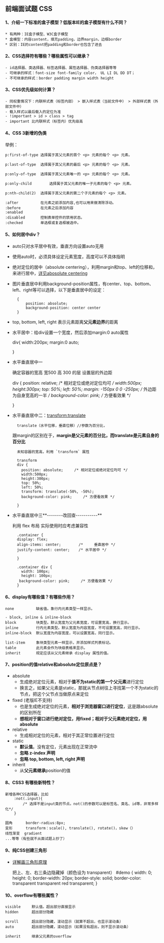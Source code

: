 ## 前端面试题  CSS
#### 1、介绍一下标准的盒子模型？低版本IE的盒子模型有什么不同？
    * 有两种：IE盒子模型、W3C盒子模型
    * 盒模型：内容content，填充padding，边界margin，边框border
    * 区别：IE的content把padding和border也包含了进去


#### 2、CSS选择符有哪些？哪些属性可以继承？
    - id选择器、类选择器、标签选择器、属性选择器、伪类选择器等等
    - 可继承的样式：font-size font-family color， UL LI DL DD DT；
    - 不可继承的样式：border padding margin width height

#### 3、CSS优先级如何计算？
    - 同权重情况下：内联样式表（标签内部） > 嵌入样式表（当前文件中） > 外部样式表（外部文件中）
    - 载入样式以最后载入的定位为准
    - !important > id > class > tag
    - important 比内联样式（标签内）优先级高

#### 4、CSS 3新增的伪类
举例：

    p:first-of-type 选择属于其父元素的首个 <p> 元素的每个 <p> 元素。

    p:last-of-type  选择属于其父元素的最后 <p> 元素的每个 <p> 元素。
    
    p:only-of-type  选择属于其父元素唯一的 <p> 元素的每个 <p> 元素。
    
    p:only-child        选择属于其父元素的唯一子元素的每个 <p> 元素。
    
    p:nth-child(2)  选择属于其父元素的第二个子元素的每个 <p> 元素。

    :after          在元素之前添加内容,也可以用来做清除浮动。
    :before         在元素之后添加内容
    :enabled        
    :disabled       控制表单控件的禁用状态。
    :checked        单选框或复选框被选中。

#### 5、如何居中div？

* auto只对水平居中有效，垂直方向设置auto无用
* 使用auto时，必须具体设定元素宽度，高度可以不具体指明
* 绝对定位的居中（absolute centering），利用margin和top、left的位移和，来进行居中，[详见abosolute centering](https://codemyviews.com/blog/how-to-center-anything-with-css)
* 图片垂直居中利用background-position属性，有center、top、bottom、left、right等可以选择，以下是垂直居中的设定：

        {
            position: absolute;
            background-position: center center
        }
* top, bottom, left, right 表示元素距离**父元素边界**的距离
- 水平居中：给div设置一个宽度，然后添加margin:0 auto属性


    div{
        width:200px;
        margin:0 auto;
        
    }

- 水平垂直居中一


    确定容器的宽高 宽500 高 300 的层
    设置层的外边距


    div {
        position: relative;     /* 相对定位或绝对定位均可 */
        width:500px;
        height:300px;
        top: 50%;
        left: 50%;
        margin: -150px 0 0 -250px;      /* 外边距为自身宽高的一半 */
        background-color: pink;     /* 方便看效果 */
        
    }
 
 
- 水平垂直居中二：[transform:translate](https://css-tricks.com/almanac/properties/t/transform/)

        translate（水平位移，垂直位移）//参数为百分比，
    跟margin的区别在于，**margin是父元素的百分比，而translate是元素自身的百分比**

        未知容器的宽高，利用 `transform` 属性
        
        transform 
        div {
          position: absolute;     /* 相对定位或绝对定位均可 */
          width:500px;
          height:300px;
          top: 50%;
          left: 50%;
          transform: translate(-50%, -50%);
          background-color: pink;     /* 方便看效果 */
        
        }

- 水平垂直居中三**--------改回查-----------**

    利用 flex 布局
    实际使用时应考虑兼容性

        .container {
        display: flex;
        align-items: center;        /*     垂直居中 */
        justify-content: center;    /* 水平居中 */
    
        }
    
        .container div {
          width: 100px;
          height: 100px;
         background-color: pink;     /* 方便看效果 */
        }  
        
        
#### 6、display有哪些值？有哪些作用？

    none          缺省值。象行内元素类型一样显示。
    
    - block, inline & inline-block
    block         块类型。默认宽度为父元素宽度，可设置宽高，换行显示。
    inline        行内元素类型。默认宽度为内容宽度，不可设置宽高，同行显示。
    inline-block  默认宽度为内容宽度，可以设置宽高，同行显示。
    
    list-item     象块类型元素一样显示，并添加样式列表标记。
    table         此元素会作为块级表格来显示。
    inherit       规定应该从父元素继承 display 属性的值。

#### 7、position的值relative和absolute定位原点是？
- absolute    
    - 生成绝对定位元素，相对于**值不为static的第一个父元素**进行定位
    - 换言之，如果父元素是static，那就从节点树往上寻找第一个不为static的节点，把这个父节点当做原点来定位
- fixed (老版IE不支持)
    - 也是生成绝对定位的元素，**相对于浏览器窗口进行定位**，这是跟absolute的区别所在
    - **想相对于窗口进行绝对定位，用fixed；相对于父元素绝对定位，用absolute**
- relative
    - 生成相对定位的元素，相对于其正常位置进行定位
- static
    - **默认值**。没有定位，元素出现在正常流中
    - **忽略 z-index 声明**
    - **忽略 top, bottom, left, right 声明**
- inherit
    - 从**父元素继承**position的值

#### 8、CSS3 有哪些新特性？
    新增各种CSS选择器，比如   
        :not(.input){
            /* 选择不是input类的节点。not()的参数可以是标签名、类名、id等，非常多样化*/
        } 
        
    圆角      border-radius:8px;
    变形      transform：scale(), translate(), rotate()，skew（）
    线性渐变  gradient
    ...等等（有些就不从面试题上抄了）

#### 9、纯CSS创建三角形
- [详解画三角形原理](http://jingyan.baidu.com/article/08b6a591a3208914a809222f.html)
        

    
    把上、左、右三条边隐藏掉（颜色设为 transparent）
    #demo {
      width: 0;
     height: 0;
     border-width: 20px;
     border-style: solid;
     border-color: transparent transparent red transparent;
    }
    
#### 10、overflow有哪些属性？
    visible     默认值。超出部分直接显示
    hidden      超出部分隐藏
    
    scroll      超出部分隐藏，滚动显示（就算不超出，也显示滚动条）
    auto        超出部分隐藏，滚动显示（如果没有超出，则不显示滚动条）
    
    inherit     继承父元素的overflow
    
    























